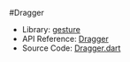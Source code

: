 #Dragger

* Library: [gesture](api:)
* API Reference: [Dragger](api:gesture)
* Source Code: [Dragger.dart](source:lib/src/gesture)
